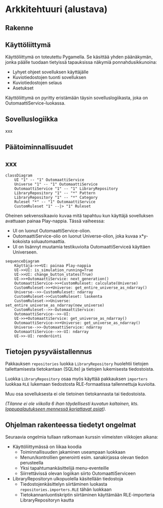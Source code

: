# Arkkitehtuuri (alustava)

## Rakenne

## Käyttöliittymä

Käyttöliittymä on toteutettu Pygamella. Se käsittää yhden päänäkymän, jonka päälle tuodaan tietyissä tapauksissa näkymiä ponnahdusikkunoina:

- Lyhyet ohjeet sovelluksen käyttäjälle
- Kuviotiedostojen tuonti sovelluksen
- Kuviotiedostojen selaus
- Asetukset

Käyttöliittymä on pyritty eristämään täysin sovelluslogiikasta, joka on OutomaattiService-luokassa.

## Sovelluslogiikka

xxx

## Päätoiminnallisuudet

## xxx

```mermaid
classDiagram
    UI "1" -- "1" OutomaattiService
    Universe "1" -- "1" OutomaattiService
    OutomaattiService "1" -- "1" LibraryRepository
    LibraryRepository "1" -- "*" Pattern
    LibraryRepository "1" -- "*" Category
    Ruleset "*" -- "1" OutomaattiService
    CustomRuleset "1" --|> "1" Ruleset
```

Oheinen sekvenssikaavio kuvaa mitä tapahtuu kun käyttäjä sovelluksen avattuaan painaa Play-nappia. Tässä vaiheessa:
- UI on luonut OutomaattiService-olion.
- OutomaattiService-olio on luonut Universe-olion, joka kuvaa x*y-kokoista soluautomaattia.
- UI on lisännyt muutamia testikuvioita OutomaattiServiceä käyttäen Universeen.


```mermaid
sequenceDiagram
    Käyttäjä->>+UI: painaa Play-nappia
    UI->>UI: is_simulation_running=True
    UI->>UI: change_button_states(True)
    UI->>+OutomaattiService: next_generation()
    OutomaattiService->>+CustomRuleset: calculate(Universe)
    CustomRuleset->>+Universe: get_entire_universe_as_ndarray()
    Universe-->>-CustomRuleset: ndarray
    CustomRuleset->>CustomRuleset: laskenta
    CustomRuleset->>Universe: set_entire_universe_as_ndarray(new_universe)
    CustomRuleset-->>-OutomaattiService: 
    OutomaattiService-->>-UI: 
    UI->>+OutomaattiService: get_universe_as_ndarray()
    OutomaattiService->>+Universe: get_universe_as_ndarray()
    Universe-->>-OutomaattiService: ndarray
    OutomaattiService-->>-UI: ndarray
    UI->>-UI: renderöinti
```

## Tietojen pysyväistallennus

Pakkauksen `repositories` luokka `LibraryRepository` huolehtii tietojen tallettamisesta tietokantaan (SQLite) ja tietojen lukemisesta tiedostoista.

Luokka `LibraryRepository` osaa myös käyttää pakkauksen `importers` luokkaa `RLE` lukemaan tiedostosta RLE-formaatissa tallennettuja kuvioita.

Muu osa sovelluksesta ei ole tietoinen tietokannasta tai tiedostoista.

_(Tilanne ei ole viikolla 6 ihan täydellisesti kuvatun kaltainen, kts. [loppupalautukseen mennessä korjattavat asiat](#ohjelman-rakenteessa-tiedetyt-ongelmat))._

## Ohjelman rakenteessa tiedetyt ongelmat

Seuraavia ongelmia tullaan ratkomaan kurssin viimeisten viikkojen aikana:

- Käyttöliittymässä on liikaa koodia
    - Toiminnallisuuden jakaminen useampaan luokkaan
    - Menun/kontrollien generointi esim. sanakirjassa olevan tiedon perusteella
    - Yksi tapahtumankäsittelijä menu-eventeille
    - Siirrettävissä olevan logiikan siirto OutomaattiServiceen
- LibraryRepositoryn ulkopuolella käsitellään tiedostoja
    - Tiedostojenkäsittelyn siirtäminen luokasta `repositories.importers.RLE` tähän luokkaan
    - Tietokannanluontiskriptin siirtäminen käyttämään RLE-importeria LibraryRepositoryn kautta
